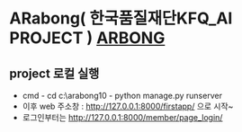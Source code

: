 # ARabong( 한국품질재단KFQ_AI PROJECT ) [ARBONG](https://prezi.com/view/boZX49NlIkgKDZIqRMpG/)
 
## project 로컬 실행
+ cmd - cd c:\arabong10 - python manage.py runserver
+ 이후 web 주소창 : http://127.0.0.1:8000/firstapp/ 으로 시작~
+ 로그인부터는 http://127.0.0.1:8000/member/page_login/
 
